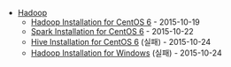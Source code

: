 - [Hadoop](.)
  - [Hadoop Installation for CentOS 6](Install.CentOS6.md) - 2015-10-19
  - [Spark Installation for CentOS 6](Spark.Install.CentOS6.md) - 2015-10-22
  - [Hive Installation for CentOS 6](Hive.Install.CentOS6.md) (실패) - 2015-10-24
  - [Hadoop Installation for Windows](Install.Windows.md) (실패) - 2015-10-24
